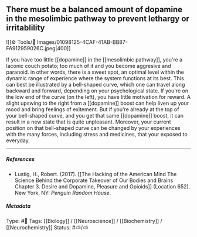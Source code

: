 ## There must be a balanced amount of dopamine in the mesolimbic pathway to prevent lethargy or irritablility   # 

![[⚙️ Tools/📸 Images/01098125-4CAF-41AB-BB87-FA912959026C.jpeg|400]]

If you have too little [[dopamine]] in the [[mesolimbic pathway]], you're a laconic couch potato; too much of it and you become aggresive and paranoid. in other words, there is a sweet spot, an optimal level within the dynamic range of experience where the system functions at its best. This can best be illustrated by a bell-shaped curve, which one can travel along backward and forward, depending on your psychological state. If you're on the low end of the curve (on the left), you have little motivation for reward. A slight upswing to the right from a [[dopamine]] boost can help liven up your mood and bring feelings of exitement. But if you're already at the top of your bell-shaped curve, and you get that same [[dopamine]] boost, it can result in a new state that is quite unpleasant. Moreover, your current position on that bell-shaped curve can be changed by your experiences with the many forces, including stress and medicines, that your exposed to everyday. 

___

##### References

- Lustig, H., Robert. (2017). [[The Hacking of the American Mind The Science Behind the Corporate Takeover of Our Bodies and Brains Chapter 3. Desire and Dopamine, Pleasure and Opioids]] (Location 652). New York, NY: _Penguin Random House_.

##### Metadata

Type: #🔴 
Tags: [[Biology]] / [[Neuroscience]] / [[Biochemistry]] / [[Neurochemistry]] 
Status: #⛅️/⛅️ 